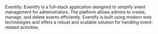 Eventify:
Eventify is a full-stack application designed to simplify event management for administrators. The platform allows admins to create, manage, and delete events efficiently. Eventify is built using modern web technologies and offers a robust and scalable solution for handling event-related activities.

